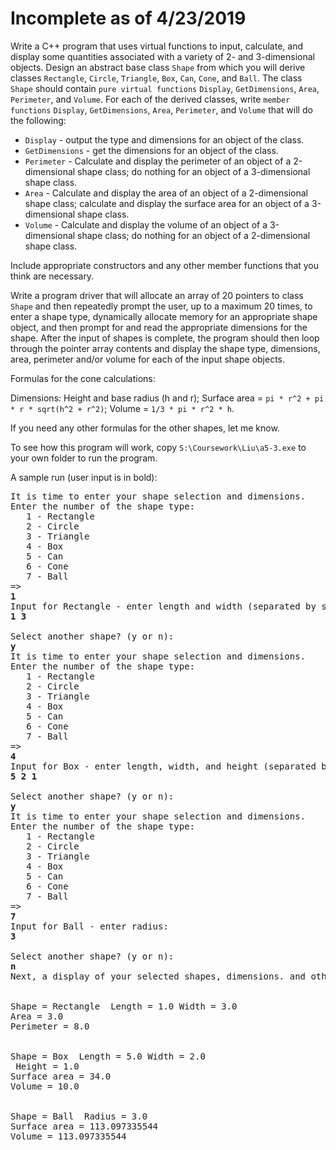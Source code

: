Incomplete as of 4/23/2019
===

Write a C++ program that uses virtual functions to input, calculate, and display some quantities associated with a variety of 2- and 3-dimensional objects. Design an abstract base class `Shape` from which you will derive classes `Rectangle`, `Circle`, `Triangle`, `Box`, `Can`, `Cone`, and `Ball`. The class `Shape` should contain `pure virtual functions` `Display`, `GetDimensions`, `Area`, `Perimeter`, and `Volume`. For each of the derived classes, write `member functions` `Display`, `GetDimensions`, `Area`, `Perimeter`, and `Volume` that will do the following:

- `Display` - output the type and dimensions for an object of the class.
- `GetDimensions` - get the dimensions for an object of the class.
- `Perimeter` - Calculate and display the perimeter of an object of a 2-dimensional shape class; do nothing for an object of a 3-dimensional shape class.
- `Area` - Calculate and display the area of an object of a 2-dimensional shape class; calculate and display the surface area for an object of a 3-dimensional shape class.
- `Volume` - Calculate and display the volume of an object of a 3-dimensional shape class; do nothing for an object of a 2-dimensional shape class.

Include appropriate constructors and any other member functions that you think are necessary. 

Write a program driver that will allocate an array of 20 pointers to class `Shape` and then repeatedly prompt the user, up to a maximum 20 times, to enter a shape type, dynamically allocate memory for an appropriate shape object, and then prompt for and read the appropriate dimensions for the shape. After the input of shapes is complete, the program should then loop through the pointer array contents and display the shape type, dimensions, area, perimeter and/or volume for each of the input shape objects.

Formulas for the cone calculations:

Dimensions: Height and base radius (h and r); Surface area = `pi * r^2 + pi * r * sqrt(h^2 + r^2)`; Volume = `1/3 * pi * r^2 * h`.

If you need any other formulas for the other shapes, let me know.

To see how this program will work, copy `S:\Coursework\Liu\a5-3.exe` to your own folder to run the program.



A sample run (user input is in bold):

<pre>It is time to enter your shape selection and dimensions.
Enter the number of the shape type:
   1 - Rectangle
   2 - Circle
   3 - Triangle
   4 - Box
   5 - Can
   6 - Cone
   7 - Ball
=> 
<b>1</b>
Input for Rectangle - enter length and width (separated by space): 
<b>1 3</b>

Select another shape? (y or n): 
<b>y</b>
It is time to enter your shape selection and dimensions.
Enter the number of the shape type:
   1 - Rectangle
   2 - Circle
   3 - Triangle
   4 - Box
   5 - Can
   6 - Cone
   7 - Ball
=> 
<b>4</b>
Input for Box - enter length, width, and height (separated by space): 
<b>5 2 1</b>

Select another shape? (y or n): 
<b>y</b>
It is time to enter your shape selection and dimensions.
Enter the number of the shape type:
   1 - Rectangle
   2 - Circle
   3 - Triangle
   4 - Box
   5 - Can
   6 - Cone
   7 - Ball
=> 
<b>7</b>
Input for Ball - enter radius: 
<b>3</b>

Select another shape? (y or n): 
<b>n</b>
Next, a display of your selected shapes, dimensions. and other data


Shape = Rectangle  Length = 1.0 Width = 3.0
Area = 3.0
Perimeter = 8.0


Shape = Box  Length = 5.0 Width = 2.0
 Height = 1.0
Surface area = 34.0
Volume = 10.0


Shape = Ball  Radius = 3.0
Surface area = 113.097335544
Volume = 113.097335544</pre>
